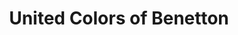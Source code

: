 ---
title: "United Colors of Benetton"
url: /krems-an-der-donau/united-colors-of-benetton/
shop: Kleidung
---